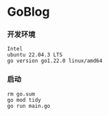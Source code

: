 # GoBlog

### 开发环境
```
Intel
ubuntu 22.04.3 LTS 
go version go1.22.0 linux/amd64
```


### 启动
```
rm go.sum
go mod tidy
go run main.go
```